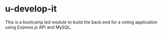 # u-develop-it
This is a bootcamp led module to build the back end for a voting application using Express.js API and MySQL.
